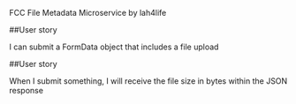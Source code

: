 FCC File Metadata Microservice by lah4life

##User story

I can submit a FormData object that includes a file upload

##User story

When I submit something, I will receive the file size in bytes within the JSON response
